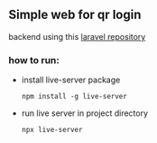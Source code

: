 ## Simple web for qr login

backend using this [laravel repository](https://github.com/riorisqi/laravel-qrscan/tree/main)

### how to run:
- install live-server package
  ```
  npm install -g live-server
  ```
- run live server in project directory
  ```
  npx live-server
  ```
